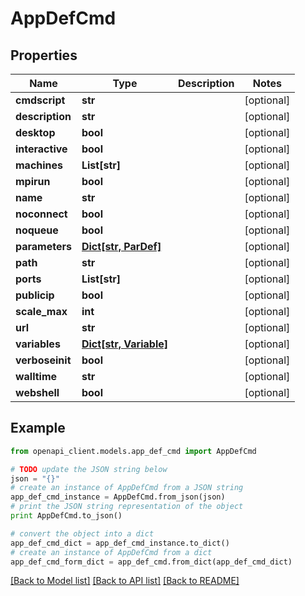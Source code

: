 # AppDefCmd


## Properties
Name | Type | Description | Notes
------------ | ------------- | ------------- | -------------
**cmdscript** | **str** |  | [optional] 
**description** | **str** |  | [optional] 
**desktop** | **bool** |  | [optional] 
**interactive** | **bool** |  | [optional] 
**machines** | **List[str]** |  | [optional] 
**mpirun** | **bool** |  | [optional] 
**name** | **str** |  | [optional] 
**noconnect** | **bool** |  | [optional] 
**noqueue** | **bool** |  | [optional] 
**parameters** | [**Dict[str, ParDef]**](ParDef.md) |  | [optional] 
**path** | **str** |  | [optional] 
**ports** | **List[str]** |  | [optional] 
**publicip** | **bool** |  | [optional] 
**scale_max** | **int** |  | [optional] 
**url** | **str** |  | [optional] 
**variables** | [**Dict[str, Variable]**](Variable.md) |  | [optional] 
**verboseinit** | **bool** |  | [optional] 
**walltime** | **str** |  | [optional] 
**webshell** | **bool** |  | [optional] 

## Example

```python
from openapi_client.models.app_def_cmd import AppDefCmd

# TODO update the JSON string below
json = "{}"
# create an instance of AppDefCmd from a JSON string
app_def_cmd_instance = AppDefCmd.from_json(json)
# print the JSON string representation of the object
print AppDefCmd.to_json()

# convert the object into a dict
app_def_cmd_dict = app_def_cmd_instance.to_dict()
# create an instance of AppDefCmd from a dict
app_def_cmd_form_dict = app_def_cmd.from_dict(app_def_cmd_dict)
```
[[Back to Model list]](../README.md#documentation-for-models) [[Back to API list]](../README.md#documentation-for-api-endpoints) [[Back to README]](../README.md)


